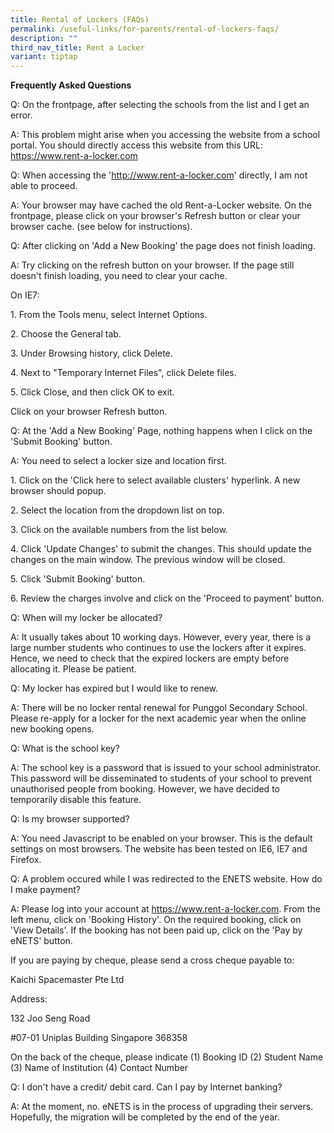 ```yaml
---
title: Rental of Lockers (FAQs)
permalink: /useful-links/for-parents/rental-of-lockers-faqs/
description: ""
third_nav_title: Rent a Locker
variant: tiptap
---
```

<p><strong>Frequently Asked Questions </strong>
</p>
<p>Q: On the frontpage, after selecting the schools from the list and I get
an error.</p>
<p>A: This problem might arise when you accessing the website from a school
portal. You should directly access this website from this URL: <a href="https://www.rent-a-locker.com" rel="noopener noreferrer nofollow" target="_blank">https://www.rent-a-locker.com</a> 
</p>
<p></p>
<p>Q: When accessing the '<a href="http://www.rent-a-locker.com" rel="noopener noreferrer nofollow" target="_blank">http://www.rent-a-locker.com</a>' directly,
I am not able to proceed.</p>
<p>A: Your browser may have cached the old Rent-a-Locker website. On the
frontpage, please click on your browser's Refresh button or clear your
browser cache. (see below for instructions).</p>
<p></p>
<p>Q: After clicking on 'Add a New Booking' the page does not finish loading.</p>
<p>A: Try clicking on the refresh button on your browser. If the page still
doesn't finish loading, you need to clear your cache.</p>
<p></p>
<p>On IE7:</p>
<p>1. From the Tools menu, select Internet Options.</p>
<p>2. Choose the General tab.</p>
<p>3. Under Browsing history, click Delete.</p>
<p>4. Next to "Temporary Internet Files", click Delete files.</p>
<p>5. Click Close, and then click OK to exit.</p>
<p></p>
<p>Click on your browser Refresh button.</p>
<p>Q: At the 'Add a New Booking' Page, nothing happens when I click on the
'Submit Booking' button.</p>
<p>A: You need to select a locker size and location first.</p>
<p>1. Click on the 'Click here to select available clusters' hyperlink. A
new browser should popup.</p>
<p>2. Select the location from the dropdown list on top.</p>
<p>3. Click on the available numbers from the list below.</p>
<p>4. Click 'Update Changes' to submit the changes. This should update the
changes on the main window. The previous window will be closed.</p>
<p>5. Click 'Submit Booking' button.</p>
<p>6. Review the charges involve and click on the 'Proceed to payment' button.</p>
<p>Q: When will my locker be allocated?</p>
<p>A: It usually takes about 10 working days. However, every year, there
is a large number students who continues to use the lockers after it expires.
Hence, we need to check that the expired lockers are empty before allocating
it. Please be patient.</p>
<p></p>
<p>Q: My locker has expired but I would like to renew.</p>
<p>A: There will be no locker rental renewal for Punggol Secondary School.
Please re-apply for a locker for the next academic year when the online
new booking opens.</p>
<p></p>
<p>Q: What is the school key?</p>
<p>A: The school key is a password that is issued to your school administrator.
This password will be disseminated to students of your school to prevent
unauthorised people from booking. However, we have decided to temporarily
disable this feature.</p>
<p></p>
<p>Q: Is my browser supported?</p>
<p>A: You need Javascript to be enabled on your browser. This is the default
settings on most browsers. The website has been tested on IE6, IE7 and
Firefox.</p>
<p></p>
<p>Q: A problem occured while I was redirected to the ENETS website. How
do I make payment?</p>
<p>A: Please log into your account at <a href="https://www.rent-a-locker.com" rel="noopener noreferrer nofollow" target="_blank">https://www.rent-a-locker.com</a>.
From the left menu, click on 'Booking History'. On the required booking,
click on 'View Details'. If the booking has not been paid up, click on
the 'Pay by eNETS' button.</p>
<p>If you are paying by cheque, please send a cross cheque payable to:</p>
<p>Kaichi Spacemaster Pte Ltd</p>
<p>Address:</p>
<p>132 Joo Seng Road</p>
<p>#07-01 Uniplas Building Singapore 368358</p>
<p></p>
<p>On the back of the cheque, please indicate (1) Booking ID (2) Student
Name (3) Name of Institution (4) Contact Number</p>
<p>Q: I don't have a credit/ debit card. Can I pay by Internet banking?</p>
<p>A: At the moment, no. eNETS is in the process of upgrading their servers.
Hopefully, the migration will be completed by the end of the year.</p>
<p></p>